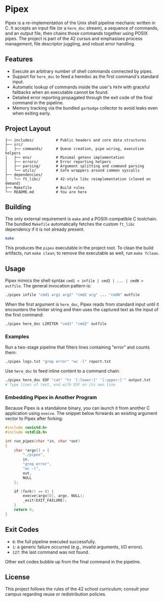 # Pipex

Pipex is a re-implementation of the Unix shell pipeline mechanic written in C.
It accepts an input file (or a `here_doc` stream), a sequence of commands, and
an output file, then chains those commands together using POSIX pipes. The
project is part of the 42 cursus and emphasises process management, file
descriptor juggling, and robust error handling.

## Features

- Execute an arbitrary number of shell commands connected by pipes.
- Support for `here_doc` to feed a heredoc as the first command's standard
  input.
- Automatic lookup of commands inside the user's `PATH` with graceful
  fallbacks when an executable cannot be found.
- Detailed error reporting propagated through the exit code of the final
  command in the pipeline.
- Memory tracking via the bundled `garbadge` collector to avoid leaks even
  when exiting early.

## Project Layout

```
├── includes/          # Public headers and core data structures
├── src/
│   ├── commands/      # Queue creation, pipe wiring, execution helpers
│   ├── env/           # Minimal getenv implementation
│   ├── errors/        # Error reporting helpers
│   ├── parsing/       # Argument splitting and command parsing
│   └── utils/         # Safe wrappers around common syscalls
├── dependencies/
│   └── ft_libc/       # 42-style libc reimplementation (cloned on demand)
├── Makefile           # Build rules
└── README.md          # You are here
```

## Building

The only external requirement is `make` and a POSIX-compatible C toolchain.
The bundled `Makefile` automatically fetches the custom `ft_libc` dependency if
it is not already present.

```bash
make
```

This produces the `pipex` executable in the project root. To clean the build
artifacts, run `make clean`; to remove the executable as well, run `make fclean`.

## Usage

Pipex mimics the shell syntax `cmd1 < infile | cmd2 | ... | cmdN > outfile`.
The general invocation pattern is:

```bash
./pipex infile "cmd1 arg1 arg2" "cmd2 arg" ... "cmdN" outfile
```

When the first argument is `here_doc`, Pipex reads from standard input until it
encounters the limiter string and then uses the captured text as the input of
the first command:

```bash
./pipex here_doc LIMITER "cmd1" "cmd2" outfile
```

### Examples

Run a two-stage pipeline that filters lines containing "error" and counts them:

```bash
./pipex logs.txt "grep error" "wc -l" report.txt
```

Use `here_doc` to feed inline content to a command chain:

```bash
./pipex here_doc EOF "cat" "tr '[:lower:]' '[:upper:]'" output.txt
# Type lines of text, end with EOF on its own line
```

### Embedding Pipex in Another Program

Because Pipex is a standalone binary, you can launch it from another C
application using `execve`. The snippet below forwards an existing argument
vector to Pipex after forking:

```c
#include <unistd.h>
#include <stdlib.h>

int run_pipex(char *in, char *out)
{
    char *argv[] = {
        "./pipex",
        in,
        "grep error",
        "wc -l",
        out,
        NULL
    };

    if (fork() == 0) {
        execve(argv[0], argv, NULL);
        _exit(EXIT_FAILURE);
    }
    return 0;
}
```

## Exit Codes

- `0`: the full pipeline executed successfully.
- `1`: a generic failure occurred (e.g., invalid arguments, I/O errors).
- `127`: the last command was not found.

Other exit codes bubble up from the final command in the pipeline.

## License

This project follows the rules of the 42 school curriculum; consult your campus
regarding reuse or redistribution policies.
